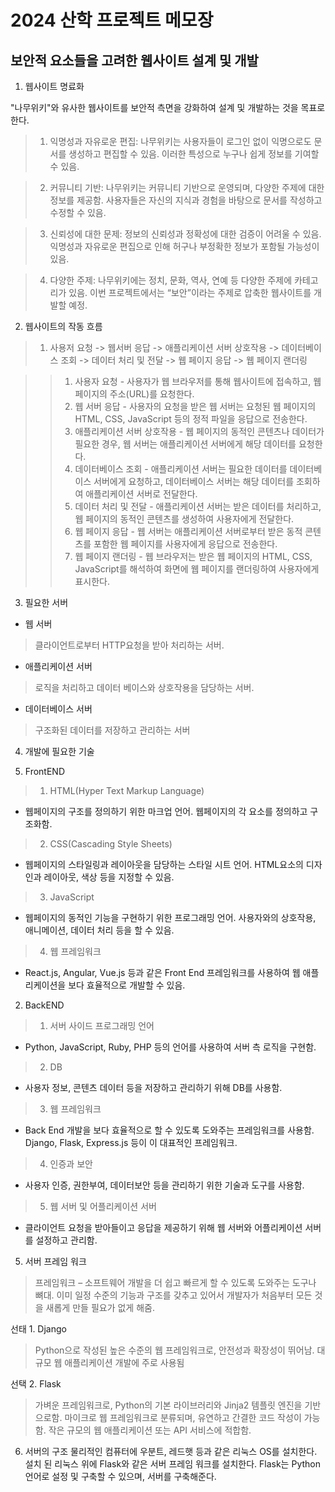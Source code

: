 # 2024 산학 프로젝트 메모장
## 보안적 요소들을 고려한 웹사이트 설계 및 개발


1. 웹사이트 명료화

"나무위키"와 유사한 웹사이트를 보안적 측면을 강화하여 설계 및 개발하는 것을 목표로 한다.
> 1. 익명성과 자유로운 편집: 나무위키는 사용자들이 로그인 없이 익명으로도 문서를 생성하고 편집할 수
있음. 이러한 특성으로 누구나 쉽게 정보를 기여할 수 있음. 

> 2. 커뮤니티 기반: 나무위키는 커뮤니티 기반으로 운영되며, 다양한 주제에 대한 정보를 제공함. 사용자들은 자신의 지식과 경험을 바탕으로 문서를 작성하고 수정할 수 있음. 

> 3. 신뢰성에 대한 문제: 정보의 신뢰성과 정확성에 대한 검증이 어려울 수 있음. 익명성과 자유로운       편집으로 인해 허구나 부정확한 정보가 포함될 가능성이 있음. 

> 4. 다양한 주제: 나무위키에는 정치, 문화, 역사, 연예 등 다양한 주제에 카테고리가 있음. 이번         프로젝트에서는 “보안”이라는 주제로 압축한 웹사이트를 개발할 예정. 


2. 웹사이트의 작동 흐름

> 1. 사용저 요청 -> 웹서버 응답 -> 애플리케이션 서버 상호작용 -> 데이터베이스 조회 -> 데이터 처리 및 전달 -> 웹 페이지 응답 -> 웹 페이지 랜더링

>   > 1. 사용자 요청 - 사용자가 웹 브라우저를 통해 웹사이트에 접속하고, 웹 페이지의 주소(URL)를 요청한다.
>   > 2. 웹 서버 응답 - 사용자의 요청을 받은 웹 서버는 요청된 웹 페이지의 HTML, CSS, JavaScript 등의 정적 파일을 응답으로 전송한다.
>   > 3. 애플리케이션 서버 상호작용 - 웹 페이지의 동적인 콘텐츠나 데이터가 필요한 경우, 웹 서버는 애플리케이션 서버에게 해당 데이터를 요청한다.
>   > 4. 데이터베이스 조회 - 애플리케이션 서버는 필요한 데이터를 데이터베이스 서버에게 요청하고, 데이터베이스 서버는 해당 데이터를 조회하여 애플리케이션 서버로 전달한다.
>   > 5. 데이터 처리 및 전달 - 애플리케이션 서버는 받은 데이터를 처리하고, 웹 페이지의 동적인 콘텐츠를 생성하여 사용자에게 전달한다.
>   > 6. 웹 페이지 응답 - 웹 서버는 애플리케이션 서버로부터 받은 동적 콘텐츠를 포함한 웹 페이지를 사용자에게 응답으로 전송한다.
>   > 7. 웹 페이지 랜더링 - 웹 브라우저는 받은 웹 페이지의 HTML, CSS, JavaScript를 해석하여 화면에 웹 페이지를 랜더링하여 사용자에게 표시한다.


3. 필요한 서버

- 웹 서버
> 클라이언트로부터 HTTP요청을 받아 처리하는 서버. 

- 애플리케이션 서버
> 로직을 처리하고 데이터 베이스와 상호작용을 담당하는 서버.

- 데이터베이스 서버
> 구조화된 데이터를 저장하고 관리하는 서버



4. 개발에 필요한 기술

1. FrontEND
> 1. HTML(Hyper Text Markup Language) 
- 웹페이지의 구조를 정의하기 위한 마크업 언어. 웹페이지의 각 요소를 정의하고 구조화함. 

> 2. CSS(Cascading Style Sheets) 
- 웹페이지의 스타일링과 레이아웃을 담당하는 스타일 시트 언어. HTML요소의 디자인과 레이아웃, 색상 등을 지정할 수 있음. 

> 3. JavaScript 
- 웹페이지의 동적인 기능을 구현하기 위한 프로그래밍 언어. 사용자와의 상호작용, 애니메이션, 데이터 처리 등을 할 수 있음. 

> 4. 웹 프레임워크 
- React.js, Angular, Vue.js 등과 같은 Front End 프레임워크를 사용하여 웹 애플리케이션을 보다 효율적으로 개발할 수 있음.  

2. BackEND
> 1. 서버 사이드 프로그래밍 언어 
- Python, JavaScript, Ruby, PHP 등의 언어를 사용하여 서버 측 로직을 구현함. 

> 2. DB 
- 사용자 정보, 콘텐츠 데이터 등을 저장하고 관리하기 위해 DB를 사용함. 

> 3. 웹 프레임워크 
- Back End 개발을 보다 효율적으로 할 수 있도록 도와주는 프레임워크를 사용함. Django, Flask, Express.js 등이 이 대표적인 프레임워크. 

> 4. 인증과 보안 
- 사용자 인증, 권한부여, 데이터보안 등을 관리하기 위한 기술과 도구를 사용함. 

> 5. 웹 서버 및 어플리케이션 서버 
- 클라이언트 요청을 받아들이고 응답을 제공하기 위해 웹 서버와 어플리케이션 서버를 설정하고 관리함.



5. 서버 프레임 워크
> 프레임워크 – 소프트웨어 개발을 더 쉽고 빠르게 할 수 있도록 도와주는 도구나 뼈대. 이미 일정 수준의 기능과 구조를 갖추고 있어서 개발자가 처음부터 모든 것을 새롭게 만들 필요가 없게 해줌. 

선태 1. Django
> Python으로 작성된 높은 수준의 웹 프레임워크로, 안전성과 확장성이 뛰어남. 대규모 웹 애플리케이션 개발에 주로 사용됨

선택 2. Flask
> 가벼운 프레임워크로, Python의 기본 라이브러리와 Jinja2 템플릿 엔진을 기반으로함. 마이크로 웹 프레임워크로 분류되며, 유연하고 간결한 코드 작성이 가능함. 작은 규모의 웹 애플리케이션 또는 API 서비스에 적합함.


6. 서버의 구조
물리적인 컴퓨터에 우분트, 레드햇 등과 같은 리눅스 OS를 설치한다. 
설치 된 리눅스 위에 Flask와 같은 서버 프레임 워크를 설치한다.
Flask는 Python 언어로 설정 및 구축할 수 있으며, 서버를 구축해준다.


